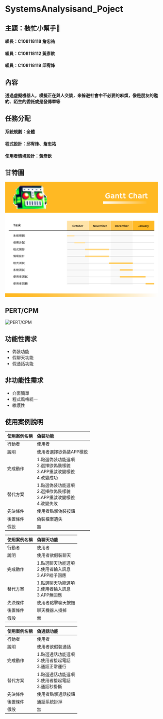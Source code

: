 # SystemsAnalysisand_Poject

## 主題：裝忙小幫手:smiling_face_with_tear:
#### 組長：C108118118 詹忠祐
#### 組員：C108118112 黃彥欽
#### 組員：C108118119 邱宥烽

## 內容
#### 透過虛擬機器人，模擬正在與人交談，來躲避社會中不必要的麻煩，像是朋友的邀約、陌生的委託或是發傳單等

## 任務分配
#### 系統規劃：全體
#### 程式設計：邱宥烽、詹忠祐
#### 使用者情境設計：黃彥欽

## 甘特圖
![Gantt Chart](https://raw.githubusercontent.com/m0001123/SystemsAnalysisand_Poject/main/Gantt%20Chart.png)
## PERT/CPM
![PERT/CPM](https://i.imgur.com/DiPLuaD.jpg)

## 功能性需求
* 偽裝功能
* 假聊天功能
* 假通話功能

## 非功能性需求
* 介面簡單
* 程式風格統一
* 維護性

## 使用案例說明
|使用案例名稱|偽裝功能|
|:---|:---|
|行動者|使用者|
|說明|使用者選擇欲偽裝APP樣貌|
|完成動作|1.點選偽裝功能選項</br>2.選擇欲偽裝樣貌</br>3.APP重啟改變樣貌</br>4.改變成功|
|替代方案|1.點選偽裝功能選項</br>2.選擇欲偽裝樣貌</br>3.APP重啟改變樣貌</br>4.改變失敗|
|先決條件|使用者點擊偽裝按鈕|
|後置條件|偽裝檔案遺失|
|假設|無|

|使用案例名稱|偽聊天功能|
|:---|:---|
|行動者|使用者|
|說明|使用者欲假裝聊天|
|完成動作|1.點選聊天功能選項</br>2.使用者輸入訊息</br>3.APP給予回應|
|替代方案|1.點選聊天功能選項</br>2.使用者輸入訊息</br>3.APP無回應|
|先決條件|使用者點擊聊天按鈕|
|後置條件|聊天機器人掛掉|
|假設|無|

|使用案例名稱|偽通話功能|
|:---|:---|
|行動者|使用者|
|說明|使用者欲假裝通話|
|完成動作|1.點選通話功能選項</br>2.使用者接起電話</br>3.通話正常運行|
|替代方案|1.點選通話功能選項</br>2.使用者接起電話</br>3.通話秒掛斷|
|先決條件|使用者點擊通話按鈕|
|後置條件|通話系統掛掉|
|假設|無|




